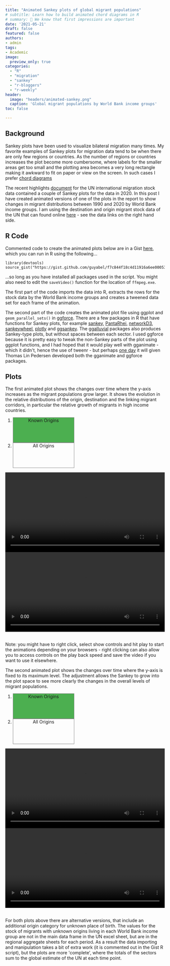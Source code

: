 ```yaml
---
title: "Animated Sankey plots of global migrant populations"
# subtitle: Learn how to build animated chord diagrams in R
# summary: 👋 We know that first impressions are important
date: '2021-05-21'
draft: false
featured: false
authors:
- admin
tags:
- Academic
image:
  preview_only: true
categories: 
  - "R"
  - "migration"
  - "sankey"
  - "r-bloggers"
  - "r-weekly"
header:
  image: "headers/animated-sankey.png"
  caption: 'Global migrant populations by World Bank income groups'
toc: false

---
```


## Background

Sankey plots have been used to visualize bilateral migration many times. My favorite examples of Sankey plots for migration data tend to be when there are only few regions or countries. As the number of regions or countries increases the plot become more cumbersome, where labels for the smaller areas get too small and the plotting area becomes a very long rectangle making it awkward to fit on paper or view on the screen. In such cases I prefer [chord diagrams](https://guyabel.com/post/global-migrant-stocks/)

The recent highlights [document](https://www.un.org/development/desa/pd/sites/www.un.org.development.desa.pd/files/undesa_pd_2020_international_migration_highlights.pdf) for the UN international migration stock data contained a couple of Sankey plots for the data in 2020. In this post I have created animated versions of one of the plots in the report to show changes in migrant distributions between 1990 and 2020 by World Bank income groups. I am using the destination and origin migrant stock data of the UN that can found online [here](https://www.un.org/development/desa/pd/content/international-migrant-stock) - see the data links on the right hand side. 

## R Code

Commented code to create the animated plots below are in a Gist [here](https://gist.github.com/guyabel/f7c844f18c4d11916a6ee000532d0e8e), which you can run in R using the following... 

<pre class="r"><code>library(devtools)
source_gist("https://gist.github.com/guyabel/f7c844f18c4d11916a6ee000532d0e8e")
</code></pre>

...so long as you have installed all packages used in the script. You might also need to edit the `saveVideo()` function for the location of `ffmpeg.exe`. 

The first part of the code imports the data into R, extracts the rows for the stock data by the World Bank income groups and creates a tweened data set for each frame of the animation. 

The second part of the code creates the animated plot file using ggplot and `geom_parallel_sets()` in [ggforce](https://ggforce.data-imaginist.com/reference/geom_parallel_sets.html). There are a few packages in R that have functions for Sankey plots, for example [sankey](https://github.com/gaborcsardi/sankey#readme), [PantaRhei](https://cran.r-project.org/web/packages/PantaRhei/vignettes/panta-rhei.html), [networkD3](http://christophergandrud.github.io/networkD3/#sankey), [sankeywheel](https://cran.rstudio.com/web/packages/sankeywheel/vignettes/sankeywheel.html), [plotly](https://plotly.com/r/sankey-diagram/) and [ggsankey](https://github.com/davidsjoberg/ggsankey). The [ggalluvial](https://corybrunson.github.io/ggalluvial/) packages also produces Sankey-type plots, but without spaces between each sector. I used ggforce because it is pretty easy to tweak the non-Sankey parts of the plot using ggplot functions, and  I had hoped that it would play well with gganimate - which it didn't, hence the use of tweenr - but perhaps [one day](https://github.com/thomasp85/ggforce/issues/235) it will given Thomas Lin Pedersen developed both the gganimate and ggforce packages.

## Plots

The first animated plot shows the changes over time where the y-axis increases as the migrant populations grow larger. It shows the evolution in the relative distributions of the origin, destination and the linking migrant corridors, in particular the relative growth of migrants in high income countries. 

<style>
.carousel-indicators {
  bottom:-3%
}
.carousel-indicators > li,
.carousel-indicators > li.active{
    width: 40%;
    height: 2%;
    border-radius: 0;
    border: solid 1px grey;
    background: transparent;
    text-indent: 0;
    text-align: center;
}
.carousel-indicators > li.active {
    background: #4caf50;
}
video {
  /* override other styles to make responsive */
  width: 100%    !important;
  height: auto   !important;
  max-height: 720px
}
</style>

<div id="carousel_free" class="carousel slide">
  <ol class="carousel-indicators">
    <li data-target="#carousel_free" data-slide-to="0" class="active">Known Origins</li>
    <li data-target="#carousel_free" data-slide-to="1">All Origins</li>
  </ol>
  <div class="carousel-inner">
    <div class="carousel-item active">
      <video loop="loop" controls>
        <source src="abel_free.mp4" type="video/mp4" />
      </video>
    </div>
    <div class="carousel-item">
      <video loop="loop" controls>
        <source src="abel_free_unknown.mp4" type="video/mp4" />
      </video>
    </div>
  </div>
</div>
<br>

Note: you might have to right click, select show controls and hit play to start the animations depending on your browsers - right clicking can also allow you to access controls on the play back speed and save the video if you want to use it elsewhere.

The second animated plot shows the changes over time where the y-axis is fixed to its maximum level. The adjustment allows the Sankey to grow into the plot space to see more clearly the changes in the overall levels of migrant populations. 

<div id="carousel_forced2" class="carousel slide">
  <ol class="carousel-indicators">
    <li data-target="#carousel_forced2" data-slide-to="0" class="active">Known Origins</li>
    <li data-target="#carousel_forced2" data-slide-to="1">All Origins</li>
  </ol>
  <div class="carousel-inner">
    <div class="carousel-item active">
      <video loop="loop" controls>
        <source src="abel_fixed.mp4" type="video/mp4" />
      </video>
    </div>
    <div class="carousel-item">
      <video loop="loop" controls>
        <source src="abel_fixed_unknown.mp4" type="video/mp4" />
      </video>
    </div>
  </div>
</div>
<br>

For both plots above there are alternative versions, that include an additional origin category for unknown place of birth. The values for the stock of migrants with unknown origins living in each World Bank income group are not in the main data frame in the UN excel sheet, but are in the regional aggregate sheets for each period. As a result the data importing and manipulation takes a bit of extra work (it is commented out in the Gist R script), but the plots are more 'complete', where the totals of the sectors sum to the global estimate of the UN at each time point. 
